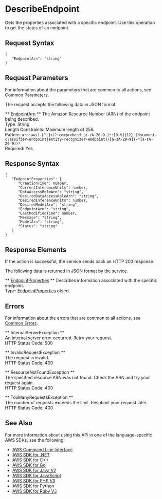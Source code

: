 # DescribeEndpoint<a name="API_DescribeEndpoint"></a>

Gets the properties associated with a specific endpoint\. Use this operation to get the status of an endpoint\.

## Request Syntax<a name="API_DescribeEndpoint_RequestSyntax"></a>

```
{
   "EndpointArn": "string"
}
```

## Request Parameters<a name="API_DescribeEndpoint_RequestParameters"></a>

For information about the parameters that are common to all actions, see [Common Parameters](CommonParameters.md)\.

The request accepts the following data in JSON format\.

 ** [EndpointArn](#API_DescribeEndpoint_RequestSyntax) **   <a name="comprehend-DescribeEndpoint-request-EndpointArn"></a>
The Amazon Resource Number \(ARN\) of the endpoint being described\.  
Type: String  
Length Constraints: Maximum length of 256\.  
Pattern: `arn:aws(-[^:]+)?:comprehend:[a-zA-Z0-9-]*:[0-9]{12}:(document-classifier-endpoint|entity-recognizer-endpoint)/[a-zA-Z0-9](-*[a-zA-Z0-9])*`   
Required: Yes

## Response Syntax<a name="API_DescribeEndpoint_ResponseSyntax"></a>

```
{
   "EndpointProperties": { 
      "CreationTime": number,
      "CurrentInferenceUnits": number,
      "DataAccessRoleArn": "string",
      "DesiredDataAccessRoleArn": "string",
      "DesiredInferenceUnits": number,
      "DesiredModelArn": "string",
      "EndpointArn": "string",
      "LastModifiedTime": number,
      "Message": "string",
      "ModelArn": "string",
      "Status": "string"
   }
}
```

## Response Elements<a name="API_DescribeEndpoint_ResponseElements"></a>

If the action is successful, the service sends back an HTTP 200 response\.

The following data is returned in JSON format by the service\.

 ** [EndpointProperties](#API_DescribeEndpoint_ResponseSyntax) **   <a name="comprehend-DescribeEndpoint-response-EndpointProperties"></a>
Describes information associated with the specific endpoint\.  
Type: [EndpointProperties](API_EndpointProperties.md) object

## Errors<a name="API_DescribeEndpoint_Errors"></a>

For information about the errors that are common to all actions, see [Common Errors](CommonErrors.md)\.

 ** InternalServerException **   
An internal server error occurred\. Retry your request\.  
HTTP Status Code: 500

 ** InvalidRequestException **   
The request is invalid\.  
HTTP Status Code: 400

 ** ResourceNotFoundException **   
The specified resource ARN was not found\. Check the ARN and try your request again\.  
HTTP Status Code: 400

 ** TooManyRequestsException **   
The number of requests exceeds the limit\. Resubmit your request later\.  
HTTP Status Code: 400

## See Also<a name="API_DescribeEndpoint_SeeAlso"></a>

For more information about using this API in one of the language\-specific AWS SDKs, see the following:
+  [AWS Command Line Interface](https://docs.aws.amazon.com/goto/aws-cli/comprehend-2017-11-27/DescribeEndpoint) 
+  [AWS SDK for \.NET](https://docs.aws.amazon.com/goto/DotNetSDKV3/comprehend-2017-11-27/DescribeEndpoint) 
+  [AWS SDK for C\+\+](https://docs.aws.amazon.com/goto/SdkForCpp/comprehend-2017-11-27/DescribeEndpoint) 
+  [AWS SDK for Go](https://docs.aws.amazon.com/goto/SdkForGoV1/comprehend-2017-11-27/DescribeEndpoint) 
+  [AWS SDK for Java V2](https://docs.aws.amazon.com/goto/SdkForJavaV2/comprehend-2017-11-27/DescribeEndpoint) 
+  [AWS SDK for JavaScript](https://docs.aws.amazon.com/goto/AWSJavaScriptSDK/comprehend-2017-11-27/DescribeEndpoint) 
+  [AWS SDK for PHP V3](https://docs.aws.amazon.com/goto/SdkForPHPV3/comprehend-2017-11-27/DescribeEndpoint) 
+  [AWS SDK for Python](https://docs.aws.amazon.com/goto/boto3/comprehend-2017-11-27/DescribeEndpoint) 
+  [AWS SDK for Ruby V3](https://docs.aws.amazon.com/goto/SdkForRubyV3/comprehend-2017-11-27/DescribeEndpoint) 